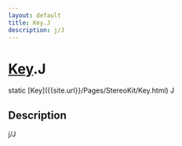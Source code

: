```yaml
---
layout: default
title: Key.J
description: j/J
---
```

# [Key]({{site.url}}/Pages/StereoKit/Key.html).J

<div class='signature' markdown='1'>
static [Key]({{site.url}}/Pages/StereoKit/Key.html) J
</div>

## Description
j/J

